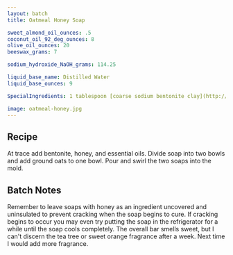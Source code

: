 ```yaml
---
layout: batch
title: Oatmeal Honey Soap

sweet_almond_oil_ounces: .5
coconut_oil_92_deg_ounces: 8
olive_oil_ounces: 20
beeswax_grams: 7

sodium_hydroxide_NaOH_grams: 114.25

liquid_base_name: Distilled Water
liquid_base_ounces: 9

SpecialIngredients: 1 tablespoon [coarse sodium bentonite clay](http://amzn.to/1P0vJan), &frac12; tablespoon honey, 1 tablespoon ground oats, 5 drops of tea tree essential oil, and 8 drops sweet orange essential oil

image: oatmeal-honey.jpg
---
```


## Recipe
At trace add bentonite, honey, and essential oils.  Divide soap into two bowls and add ground oats to one bowl.  Pour and swirl the two soaps into the mold.

## Batch Notes
Remember to leave soaps with honey as an ingredient uncovered and uninsulated to prevent cracking when the soap begins to cure.  If cracking begins to occur you may even try putting the soap in the refrigerator for a while until the soap cools completely. The overall bar smells sweet, but I can't discern the tea tree or sweet orange fragrance after a week.  Next time I would add more fragrance.

